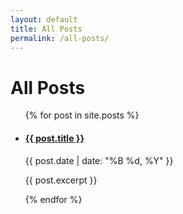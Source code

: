 ```yaml
---
layout: default
title: All Posts
permalink: /all-posts/
---
```


# All Posts

<ul>
  {% for post in site.posts %}
    <li>
      <h4><a href="{{ post.url | relative_url }}">{{ post.title }}</a></h4>
      <p>{{ post.date | date: "%B %d, %Y" }}</p>
      <p>{{ post.excerpt }}</p>
    </li>
  {% endfor %}
</ul>

